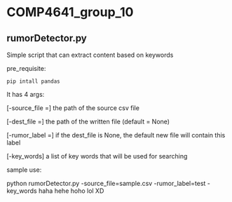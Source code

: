 # COMP4641_group_10
## rumorDetector.py

Simple script that can extract content based on keywords

pre_requisite:
```
pip intall pandas
```

It has 4 args:

  [-source_file =] the path of the source csv file
  
  [-dest_file =] the path of the written file (default = None)
  
  [-rumor_label =] if the dest_file is None, the default new file will contain this label
  
  [-key_words] a list of key words that will be used for searching
  
sample use:

  python rumorDetector.py -source_file=sample.csv -rumor_label=test -key_words haha hehe hoho lol XD
    

